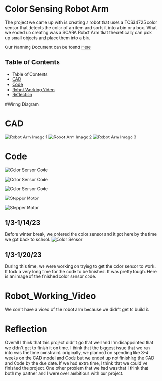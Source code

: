 # Color Sensing Robot Arm
The project we came up with is creating a robot that uses a TCS34725 color sensor that detects the color of an item and sorts it into a bin or a box. What we ended up creating was a SCARA Robot Arm that theoretically can pick up small objects and place them into a bin.

Our Planning Document can be found [Here](https://docs.google.com/document/d/1YsVVAbZa9TZLL2w0f8QsOpPJxRNCpU_s1rzD12g6IWw/edit?usp=sharing)
## Table of Contents
* [Table of Contents](#TableOfContents)
* [CAD](#CAD)
* [Code](#Code)
* [Robot Working Video](#Robot_Working_Video)
* [Reflection](#Reflection)

#Wiring Diagram

# CAD
![Robot Arm Image 1](https://raw.githubusercontent.com/haustin71/Holden-And-Robel-Robot-Arm-Project/master/Robot%20Arm%201.PNG?token=GHSAT0AAAAAACCFZ2BDIO4OEUOGMVNC25HIZCSS53Q)
![Robot Arm Image 2](https://raw.githubusercontent.com/haustin71/Holden-And-Robel-Robot-Arm-Project/master/Robot%20Arm%202.PNG?token=GHSAT0AAAAAACCFZ2BCIQSFZGHCVVZ44N3IZCSS6LQ)
![Robot Arm Image 3](https://raw.githubusercontent.com/haustin71/Holden-And-Robel-Robot-Arm-Project/master/Robot%20Arm%203.PNG?token=GHSAT0AAAAAACCFZ2BDW7SJIE3XXBQZDGVYZCSS7WA)
# Code
![Color Sensor Code](https://raw.githubusercontent.com/haustin71/Holden-And-Robel-Robot-Arm-Project/master/screen%20shot%20one%20for%20finished%20color%20code.png?token=GHSAT0AAAAAACCF2COZD42KEIMRGUM5GYGOZCSTYWQ)

![Color Sensor Code](https://raw.githubusercontent.com/haustin71/Holden-And-Robel-Robot-Arm-Project/master/screenshot%20two.png?token=GHSAT0AAAAAACCF2COYXIOL6ZVNOD6F7RTIZCSTO6A)

![Color Sensor Code](https://raw.githubusercontent.com/haustin71/Holden-And-Robel-Robot-Arm-Project/master/screenshot%203.png?token=GHSAT0AAAAAACCF2COY3WWKIZXNGTJZ7DWGZCSTPCA)

![Stepper Motor](https://raw.githubusercontent.com/haustin71/Holden-And-Robel-Robot-Arm-Project/master/screenshot%203.png?token=GHSAT0AAAAAACCF2COY3WWKIZXNGTJZ7DWGZCSTPCA)

![Stepper Motor](https://raw.githubusercontent.com/haustin71/Holden-And-Robel-Robot-Arm-Project/master/screenshot%203.png?token=GHSAT0AAAAAACCF2COY3WWKIZXNGTJZ7DWGZCSTPCA)
## 1/3-1/14/23
Before winter break, we ordered the color sensor and it got here by the time we got back to school. 
![Color Sensor](https://raw.githubusercontent.com/haustin71/Holden-And-Robel-Robot-Arm-Project/master/color%20sensor.jpg?token=GHSAT0AAAAAACCF2COZ756RZI6U23XKD5AYZCSS7VA)
## 1/3-1/20/23
During this time, we were working on trying to get the color sensor to work. It took a very long time for the code to be finished. It was pretty tough. 
Here is an image of the finished color sensor code. 

# Robot_Working_Video
We don't have a video of the robot arm because we didn't get to build it.
# Reflection
Overall I think that this project didn't go that well and I'm disappointed that we didn't get to finish it on time. I think that the biggest issue that we ran into was the time constraint. originally, we planned on spending like 3-4 weeks on the CAD model and Code but we ended up not finishing the CAD and Code by the due date. If we had extra time, I think that we could've finished the project. One other problem that we had was that I think that both my partner and I were over ambitious with our project.
